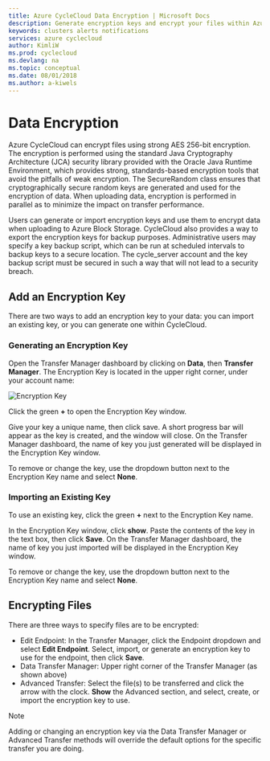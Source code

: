 ```yaml
---
title: Azure CycleCloud Data Encryption | Microsoft Docs
description: Generate encryption keys and encrypt your files within Azure CycleCloud.
keywords: clusters alerts notifications
services: azure cyclecloud
author: KimliW
ms.prod: cyclecloud
ms.devlang: na
ms.topic: conceptual
ms.date: 08/01/2018
ms.author: a-kiwels
---
```


# Data Encryption

Azure CycleCloud can encrypt files using strong AES 256-bit encryption. The encryption is
performed using the standard Java Cryptography Architecture (JCA) security library
provided with the Oracle Java Runtime Environment, which provides strong, standards-based
encryption tools that avoid the pitfalls of weak encryption. The SecureRandom class
ensures that cryptographically secure random keys are generated and used for the
encryption of data. When uploading data, encryption is performed in parallel as to
minimize the impact on transfer performance.

Users can generate or import encryption keys and use them to encrypt data when uploading
to Azure Block Storage. CycleCloud also provides
a way to export the encryption keys for backup purposes. Administrative users may specify
a key backup script, which can be run at scheduled intervals to backup keys to a secure
location. The cycle_server account and the key backup script must be secured in
such a way that will not lead to a security breach.

## Add an Encryption Key

There are two ways to add an encryption key to your data: you can import an existing key, or you can generate one within CycleCloud.

### Generating an Encryption Key

Open the Transfer Manager dashboard by clicking on **Data**, then **Transfer Manager**. The Encryption Key is located in the upper right corner, under your account name:

![Encryption Key](~/images/encryption_key.png)

Click the green **+** to open the Encryption Key window.

Give your key a unique name, then click save. A short progress bar will appear as the key is created, and the window will close. On the Transfer Manager dashboard, the name of key you just generated will be displayed in the Encryption Key window.

To remove or change the key, use the dropdown button next to the Encryption Key name and select **None**.

### Importing an Existing Key

To use an existing key, click the green **+** next to the Encryption Key name.

In the Encryption Key window, click **show**. Paste the contents of the key in the text box, then click **Save**. On the Transfer Manager dashboard, the name of key you just imported will be displayed in the Encryption Key window.

To remove or change the key, use the dropdown button next to the Encryption Key name and select **None**.

## Encrypting Files

There are three ways to specify files are to be encrypted:

* Edit Endpoint: In the Transfer Manager, click the Endpoint dropdown and select **Edit Endpoint**. Select, import, or generate an encryption key to use for the endpoint, then click **Save**.
* Data Transfer Manager: Upper right corner of the Transfer Manager (as shown above)
* Advanced Transfer: Select the file(s) to be transferred and click the arrow with the clock. **Show** the Advanced section, and select, create, or import the encryption key to use.

> [!NOTE]
> Adding or changing an encryption key via the Data Transfer Manager or Advanced Transfer methods will override the default options for the specific transfer you are doing.
